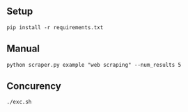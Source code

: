 ## Setup

```shell
pip install -r requirements.txt
```

## Manual

```shell
python scraper.py example "web scraping" --num_results 5
```

## Concurency

```shell
./exc.sh
```